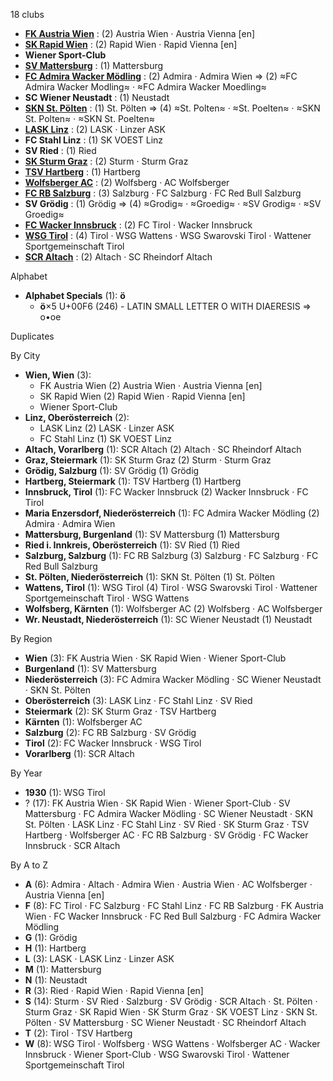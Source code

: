18 clubs

- [**FK Austria Wien**](https://en.wikipedia.org/wiki/FK_Austria_Wien) : (2) Austria Wien · Austria Vienna [en]
- [**SK Rapid Wien**](https://en.wikipedia.org/wiki/SK_Rapid_Wien) : (2) Rapid Wien · Rapid Vienna [en]
- **Wiener Sport-Club**
- [**SV Mattersburg**](https://en.wikipedia.org/wiki/SV_Mattersburg) : (1) Mattersburg
- [**FC Admira Wacker Mödling**](https://en.wikipedia.org/wiki/FC_Admira_Wacker_Mödling) : (2) Admira · Admira Wien ⇒ (2) ≈FC Admira Wacker Modling≈ · ≈FC Admira Wacker Moedling≈
- **SC Wiener Neustadt** : (1) Neustadt
- [**SKN St. Pölten**](https://en.wikipedia.org/wiki/SKN_St._Pölten) : (1) St. Pölten ⇒ (4) ≈St. Polten≈ · ≈St. Poelten≈ · ≈SKN St. Polten≈ · ≈SKN St. Poelten≈
- [**LASK Linz**](https://en.wikipedia.org/wiki/LASK_Linz) : (2) LASK · Linzer ASK
- **FC Stahl Linz** : (1) SK VOEST Linz
- **SV Ried** : (1) Ried
- [**SK Sturm Graz**](https://en.wikipedia.org/wiki/SK_Sturm_Graz) : (2) Sturm · Sturm Graz
- [**TSV Hartberg**](https://en.wikipedia.org/wiki/TSV_Hartberg) : (1) Hartberg
- [**Wolfsberger AC**](https://en.wikipedia.org/wiki/Wolfsberger_AC) : (2) Wolfsberg · AC Wolfsberger
- [**FC RB Salzburg**](https://en.wikipedia.org/wiki/FC_Red_Bull_Salzburg) : (3) Salzburg · FC Salzburg · FC Red Bull Salzburg
- **SV Grödig** : (1) Grödig ⇒ (4) ≈Grodig≈ · ≈Groedig≈ · ≈SV Grodig≈ · ≈SV Groedig≈
- [**FC Wacker Innsbruck**](https://en.wikipedia.org/wiki/FC_Wacker_Innsbruck_(2002)) : (2) FC Tirol · Wacker Innsbruck
- [**WSG Tirol**](https://en.wikipedia.org/wiki/WSG_Wattens) : (4) Tirol · WSG Wattens · WSG Swarovski Tirol · Wattener Sportgemeinschaft Tirol
- [**SCR Altach**](https://en.wikipedia.org/wiki/SC_Rheindorf_Altach) : (2) Altach · SC Rheindorf Altach




Alphabet

- **Alphabet Specials** (1):  **ö** 
  - **ö**×5 U+00F6 (246) - LATIN SMALL LETTER O WITH DIAERESIS ⇒ o•oe




Duplicates





By City

- **Wien, Wien** (3): 
  - FK Austria Wien  (2) Austria Wien · Austria Vienna [en]
  - SK Rapid Wien  (2) Rapid Wien · Rapid Vienna [en]
  - Wiener Sport-Club 
- **Linz, Oberösterreich** (2): 
  - LASK Linz  (2) LASK · Linzer ASK
  - FC Stahl Linz  (1) SK VOEST Linz
- **Altach, Vorarlberg** (1): SCR Altach  (2) Altach · SC Rheindorf Altach
- **Graz, Steiermark** (1): SK Sturm Graz  (2) Sturm · Sturm Graz
- **Grödig, Salzburg** (1): SV Grödig  (1) Grödig
- **Hartberg, Steiermark** (1): TSV Hartberg  (1) Hartberg
- **Innsbruck, Tirol** (1): FC Wacker Innsbruck  (2) Wacker Innsbruck · FC Tirol
- **Maria Enzersdorf, Niederösterreich** (1): FC Admira Wacker Mödling  (2) Admira · Admira Wien
- **Mattersburg, Burgenland** (1): SV Mattersburg  (1) Mattersburg
- **Ried i. Innkreis, Oberösterreich** (1): SV Ried  (1) Ried
- **Salzburg, Salzburg** (1): FC RB Salzburg  (3) Salzburg · FC Salzburg · FC Red Bull Salzburg
- **St. Pölten, Niederösterreich** (1): SKN St. Pölten  (1) St. Pölten
- **Wattens, Tirol** (1): WSG Tirol  (4) Tirol · WSG Swarovski Tirol · Wattener Sportgemeinschaft Tirol · WSG Wattens
- **Wolfsberg, Kärnten** (1): Wolfsberger AC  (2) Wolfsberg · AC Wolfsberger
- **Wr. Neustadt, Niederösterreich** (1): SC Wiener Neustadt  (1) Neustadt




By Region

- **Wien** (3):   FK Austria Wien · SK Rapid Wien · Wiener Sport-Club
- **Burgenland** (1):   SV Mattersburg
- **Niederösterreich** (3):   FC Admira Wacker Mödling · SC Wiener Neustadt · SKN St. Pölten
- **Oberösterreich** (3):   LASK Linz · FC Stahl Linz · SV Ried
- **Steiermark** (2):   SK Sturm Graz · TSV Hartberg
- **Kärnten** (1):   Wolfsberger AC
- **Salzburg** (2):   FC RB Salzburg · SV Grödig
- **Tirol** (2):   FC Wacker Innsbruck · WSG Tirol
- **Vorarlberg** (1):   SCR Altach




By Year

- **1930** (1):   WSG Tirol
- ? (17):   FK Austria Wien · SK Rapid Wien · Wiener Sport-Club · SV Mattersburg · FC Admira Wacker Mödling · SC Wiener Neustadt · SKN St. Pölten · LASK Linz · FC Stahl Linz · SV Ried · SK Sturm Graz · TSV Hartberg · Wolfsberger AC · FC RB Salzburg · SV Grödig · FC Wacker Innsbruck · SCR Altach






By A to Z

- **A** (6): Admira · Altach · Admira Wien · Austria Wien · AC Wolfsberger · Austria Vienna [en]
- **F** (8): FC Tirol · FC Salzburg · FC Stahl Linz · FC RB Salzburg · FK Austria Wien · FC Wacker Innsbruck · FC Red Bull Salzburg · FC Admira Wacker Mödling
- **G** (1): Grödig
- **H** (1): Hartberg
- **L** (3): LASK · LASK Linz · Linzer ASK
- **M** (1): Mattersburg
- **N** (1): Neustadt
- **R** (3): Ried · Rapid Wien · Rapid Vienna [en]
- **S** (14): Sturm · SV Ried · Salzburg · SV Grödig · SCR Altach · St. Pölten · Sturm Graz · SK Rapid Wien · SK Sturm Graz · SK VOEST Linz · SKN St. Pölten · SV Mattersburg · SC Wiener Neustadt · SC Rheindorf Altach
- **T** (2): Tirol · TSV Hartberg
- **W** (8): WSG Tirol · Wolfsberg · WSG Wattens · Wolfsberger AC · Wacker Innsbruck · Wiener Sport-Club · WSG Swarovski Tirol · Wattener Sportgemeinschaft Tirol




